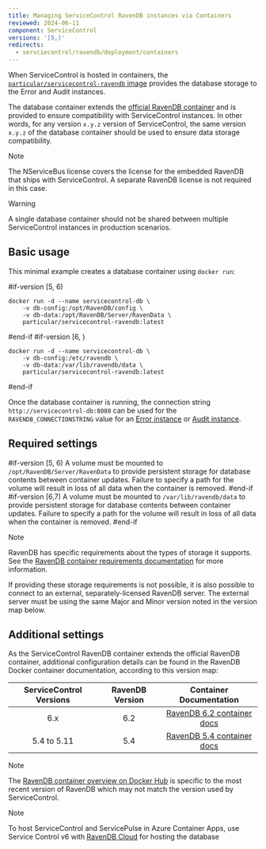 ```yaml
---
title: Managing ServiceControl RavenDB instances via Containers
reviewed: 2024-06-11
component: ServiceControl
versions: '[5,)'
redirects:
  - servciecontrol/ravendb/deployment/containers
---
```


When ServiceControl is hosted in containers, the [`particular/servicecontrol-ravendb` image](https://hub.docker.com/r/particular/servicecontrol-ravendb) provides the database storage to the Error and Audit instances.

The database container extends the [official RavenDB container](https://hub.docker.com/r/ravendb/ravendb) and is provided to ensure compatibility with ServiceControl instances. In other words, for any version `x.y.z` version of ServiceControl, the same version `x.y.z` of the database container should be used to ensure data storage compatibility.

> [!NOTE]
The NServiceBus license covers the license for the embedded RavenDB that ships with ServiceControl. A separate RavenDB license is not required in this case.

> [!WARNING]
> A single database container should not be shared between multiple ServiceControl instances in production scenarios.

## Basic usage

This minimal example creates a database container using `docker run`:

#if-version [5, 6)
```shell
docker run -d --name servicecontrol-db \
    -v db-config:/opt/RavenDB/config \
    -v db-data:/opt/RavenDB/Server/RavenData \
    particular/servicecontrol-ravendb:latest
```
#end-if
#if-version [6, )
```shell
docker run -d --name servicecontrol-db \
    -v db-config:/etc/ravendb \
    -v db-data:/var/lib/ravendb/data \
    particular/servicecontrol-ravendb:latest
```
#end-if

Once the database container is running, the connection string `http://servicecontrol-db:8080` can be used for the `RAVENDB_CONNECTIONSTRING` value for an [Error instance](/servicecontrol/servicecontrol-instances/deployment/containers.md) or [Audit instance](/servicecontrol/audit-instances/deployment/containers.md).

## Required settings

#if-version [5, 6)
A volume must be mounted to `/opt/RavenDB/Server/RavenData` to provide persistent storage for database contents between container updates. Failure to specify a path for the volume will result in loss of all data when the container is removed.
#end-if
#if-version [6,7)
A volume must be mounted to `/var/lib/ravendb/data` to provide persistent storage for database contents between container updates. Failure to specify a path for the volume will result in loss of all data when the container is removed.
#end-if

> [!NOTE]
> RavenDB has specific requirements about the types of storage it supports. See the [RavenDB container requirements documentation](https://ravendb.net/docs/article-page/6.2/csharp/start/installation/running-in-docker-container#requirements) for more information.
> 
> If providing these storage requirements is not possible, it is also possible to connect to an external, separately-licensed RavenDB server. The external server must be using the same Major and Minor version noted in the version map below.

## Additional settings

As the ServiceControl RavenDB container extends the official RavenDB container, additional configuration details can be found in the RavenDB Docker container documentation, according to this version map:

| ServiceControl Versions | RavenDB Version | Container Documentation |
|:-:|:-:|:-:|
| 6.x | 6.2 | [RavenDB 6.2 container docs](https://ravendb.net/docs/article-page/6.2/csharp/start/installation/running-in-docker-container)
| 5.4 to 5.11 | 5.4 | [RavenDB 5.4 container docs](https://ravendb.net/docs/article-page/5.4/csharp/start/installation/running-in-docker-container) |

> [!NOTE]
> The [RavenDB container overview on Docker Hub](https://hub.docker.com/r/ravendb/ravendb) is specific to the most recent version of RavenDB which may not match the version used by ServiceControl.

> [!NOTE]
> To host ServiceControl and ServicePulse in Azure Container Apps, use Service Control v6 with [RavenDB Cloud](https://ravendb.net/cloud) for hosting the database
